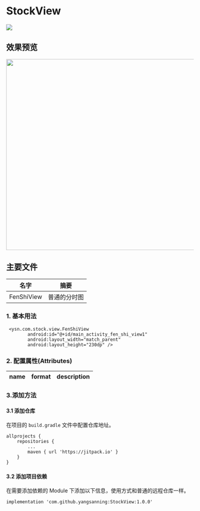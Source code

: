 # StockView
[![](https://jitpack.io/v/yangsanning/StockView.svg)](https://jitpack.io/#yangsanning/StockView)

## 效果预览

<p><img src="images/image1.gif" height="512"/> 


## 主要文件
| 名字             | 摘要           |
| ---------------- | -------------- |
|FenShiView | 普通的分时图  |

### 1. 基本用法

```android
 <ysn.com.stock.view.FenShiView
        android:id="@+id/main_activity_fen_shi_view1"
        android:layout_width="match_parent"
        android:layout_height="230dp" />
```

### 2. 配置属性(Attributes)

|name|format|description|
|:---:|:---:|:---:|


### 3.添加方法

#### 3.1 添加仓库

在项目的 `build.gradle` 文件中配置仓库地址。

```android
allprojects {
	repositories {
		...
		maven { url 'https://jitpack.io' }
	}
}
```

#### 3.2 添加项目依赖

在需要添加依赖的 Module 下添加以下信息，使用方式和普通的远程仓库一样。

```android
implementation 'com.github.yangsanning:StockView:1.0.0'
```
